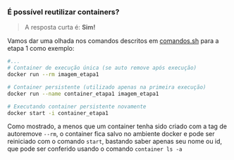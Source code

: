### É possível reutilizar containers?

> A resposta curta é: **Sim!**

Vamos dar uma olhada nos comandos descritos em [comandos.sh](../Etapa-1/comandos.sh) para a etapa 1 como exemplo:

```bash
#...
# Container de execução única (se auto remove após execução)
docker run --rm imagem_etapa1

# Container persistente (utilizado apenas na primeira execução)
docker run --name container_etapa1 imagem_etapa1

# Executando container persistente novamente
docker start -i container_etapa1
```

Como mostrado, a menos que um container tenha sido criado com a tag de autoremove ```--rm```, o container fica salvo no ambiente docker e pode ser reiniciado com o comando ```start```, bastando saber apenas seu nome ou id, que pode ser conferido usando o comando ```container ls -a```